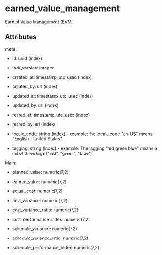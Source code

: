 # earned_value_management

Earned Value Management (EVM)


## Attributes

meta:

  * id: uuid (index)

  * lock_version: integer

  * created_at: timestamp_utc_usec (index)

  * created_by: url (index)

  * updated_at: timestamp_utc_usec (index)

  * updated_by: url (index)

  * retired_at: timestamp_utc_usec (index)

  * retired_by: url (index)

  * locale_code: string (index) - example: the locale code "en-US" means "English - United States".

  * tagging: string (index) - example: The tagging "red green blue" means a list of three tags ["red", "green", "blue"]

Main:

  * planned_value: numeric(7,2)

  * earned_value: numeric(7,2)

  * actual_cost: numeric(7,2)

  * cost_variance: numeric(7,2)

  * cost_variance_ratio: numeric(7,2)

  * cost_performance_index: numeric(7,2)

  * schedule_variance: numeric(7,2)

  * schedule_variance_ratio: numeric(7,2)

  * schedule_performance_index: numeric(7,2)

